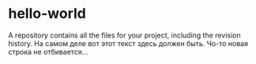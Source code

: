 # hello-world
A repository contains all the files for your project, including the revision history.
На самом деле вот этот текст здесь должен быть.
Чо-то новая строка не отбивается...
